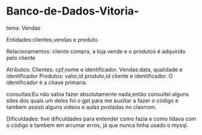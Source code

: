 # Banco-de-Dados-Vitoria-
tema: Vendas

Entidades:clientes,vendas e produto.

Relacionamentos: cliente compra, a loja vende e o produtos é adquirido pelo cliente

Atributos: 
Clientes: cpf,nome e identificador.
Vendas:data, qualidade e identificador
Produtos: valor,id produto,id cliente e identificador.
O identificador é a chave primaria.

consultas:Eu não sabia fazer absolutamente nada,então consultei alguns sites dos quais um deles foi o gpt para me auxiliar a fazer o código e tambem assisti alguns videos e aulas postadas no clasrrom.

Dificuldades: tive dificuldades para entender como fazia e como lidava com o código e tambem em arrumar erros, já que nunca tinha usado o mysql.
